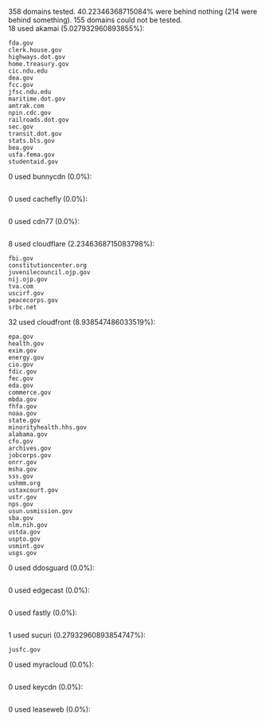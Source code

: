 358 domains tested. 40.22346368715084% were behind nothing (214 were behind something). 155 domains could not be tested.<br>
18 used akamai (5.027932960893855%):
```
fda.gov
clerk.house.gov
highways.dot.gov
home.treasury.gov
cic.ndu.edu
dea.gov
fcc.gov
jfsc.ndu.edu
maritime.dot.gov
amtrak.com
npin.cdc.gov
railroads.dot.gov
sec.gov
transit.dot.gov
stats.bls.gov
bea.gov
usfa.fema.gov
studentaid.gov
```

0 used bunnycdn (0.0%):
```

```

0 used cachefly (0.0%):
```

```

0 used cdn77 (0.0%):
```

```

8 used cloudflare (2.2346368715083798%):
```
fbi.gov
constitutioncenter.org
juvenilecouncil.ojp.gov
nij.ojp.gov
tva.com
uscirf.gov
peacecorps.gov
srbc.net
```

32 used cloudfront (8.938547486033519%):
```
epa.gov
health.gov
exim.gov
energy.gov
cio.gov
fdic.gov
fec.gov
eda.gov
commerce.gov
mbda.gov
fhfa.gov
noaa.gov
state.gov
minorityhealth.hhs.gov
alabama.gov
cfo.gov
archives.gov
jobcorps.gov
onrr.gov
msha.gov
sss.gov
ushmm.org
ustaxcourt.gov
ustr.gov
nps.gov
usun.usmission.gov
sba.gov
nlm.nih.gov
ustda.gov
uspto.gov
usmint.gov
usgs.gov
```

0 used ddosguard (0.0%):
```

```

0 used edgecast (0.0%):
```

```

0 used fastly (0.0%):
```

```

1 used sucuri (0.27932960893854747%):
```
jusfc.gov
```

0 used myracloud (0.0%):
```

```

0 used keycdn (0.0%):
```

```

0 used leaseweb (0.0%):
```

```
